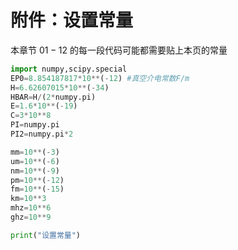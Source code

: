 # 附件：设置常量

本章节 $01-12$ 的每一段代码可能都需要贴上本页的常量

```py
import numpy,scipy.special
EP0=8.854187817*10**(-12) #真空介电常数F/m
H=6.62607015*10**(-34)
HBAR=H/(2*numpy.pi)
E=1.6*10**(-19)
C=3*10**8
PI=numpy.pi
PI2=numpy.pi*2

mm=10**(-3)
um=10**(-6)
nm=10**(-9)
pm=10**(-12)
fm=10**(-15)
km=10**3
mhz=10**6
ghz=10**9

print("设置常量")
```